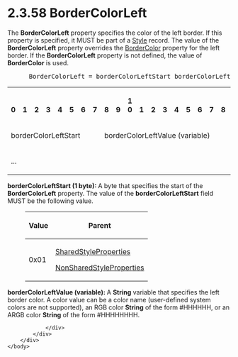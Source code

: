 <html dir="LTR" xmlns:mshelp="http://msdn.microsoft.com/mshelp" xmlns:ddue="http://ddue.schemas.microsoft.com/authoring/2003/5" xmlns:xlink="http://www.w3.org/1999/xlink" xmlns:tool="http://www.microsoft.com/tooltip">
    <head>
        <meta http-equiv="Content-Type" content="text/html; CHARSET=utf-8"></meta>
        <meta name="save" content="history"></meta>
        <title>2.3.58 BorderColorLeft</title>
        <xml>
            <mshelp:toctitle title="2.3.58 BorderColorLeft"></mshelp:toctitle>
            <mshelp:rltitle title="[MS-RPL]: BorderColorLeft"></mshelp:rltitle>
            <mshelp:keyword index="A" term="bfc9765d-be2a-4845-87a1-bee9a22b3212"></mshelp:keyword>
            <mshelp:attr name="DCSext.ContentType" value="open specification"></mshelp:attr>
            <mshelp:attr name="AssetID" value="bfc9765d-be2a-4845-87a1-bee9a22b3212"></mshelp:attr>
            <mshelp:attr name="TopicType" value="kbRef"></mshelp:attr>
            <mshelp:attr name="DCSext.Title" value="[MS-RPL]: BorderColorLeft" />
        </xml>
    </head>
    <body>
        <div id="header">
            <h1 class="heading">2.3.58 BorderColorLeft</h1>
        </div>
        <div id="mainSection">
            <div id="mainBody">
                <div id="allHistory" class="saveHistory"></div>
                <div id="sectionSection0" class="section" name="collapseableSection">
                    

<p>The <b>BorderColorLeft</b> property specifies the color of
the left border. If this property is specified, it MUST be part of a <a href="04bf25a1-2f43-4acf-b9eb-b9fa2dc45202.md">Style</a> record. The value of
the <b>BorderColorLeft</b> property overrides the <a href="d56bcd49-8d86-4963-85cb-98f8c61b19b6.md">BorderColor</a> property for
the left border. If the <b>BorderColorLeft</b> property is not defined, the
value of <b>BorderColor</b> is used.           </p>

<dl>
<dd>
<div><pre> BorderColorLeft = borderColorLeftStart borderColorLeftValue
</pre></div>
</dd></dl>

<table>
 <tr>
  <th><p><br>0</p></th>
  <th><p><br>1</p></th>
  <th><p><br>2</p></th>
  <th><p><br>3</p></th>
  <th><p><br>4</p></th>
  <th><p><br>5</p></th>
  <th><p><br>6</p></th>
  <th><p><br>7</p></th>
  <th><p><br>8</p></th>
  <th><p><br>9</p></th>
  <th><p>1<br>0</p></th>
  <th><p><br>1</p></th>
  <th><p><br>2</p></th>
  <th><p><br>3</p></th>
  <th><p><br>4</p></th>
  <th><p><br>5</p></th>
  <th><p><br>6</p></th>
  <th><p><br>7</p></th>
  <th><p><br>8</p></th>
  <th><p><br>9</p></th>
  <th><p>2<br>0</p></th>
  <th><p><br>1</p></th>
  <th><p><br>2</p></th>
  <th><p><br>3</p></th>
  <th><p><br>4</p></th>
  <th><p><br>5</p></th>
  <th><p><br>6</p></th>
  <th><p><br>7</p></th>
  <th><p><br>8</p></th>
  <th><p><br>9</p></th>
  <th><p>3<br>0</p></th>
  <th><p><br>1</p></th>
 </tr>
 <tr>
  <td colspan="8">
  <p>borderColorLeftStart</p>
  </td>
  <td colspan="24">
  <p>borderColorLeftValue
  (variable)</p>
  </td>
 </tr>
 <tr>
  <td colspan="32">
  <p>...</p>
  </td>
 </tr>
</table>

<p><b>borderColorLeftStart (1 byte): </b>A byte that
specifies the start of the <b>BorderColorLeft</b> property. The value of the <b>borderColorLeftStart</b>
field MUST be the following value.</p>

<dl>
<dd>
<table>
 <thead>
  <tr>
   <th>
   <p>Value</p>
   </th>
   <th>
   <p>Parent</p>
   </th>
  </tr>
 </thead>
 <tr>
  <td>
  <p>0x01</p>
  </td>
  <td>
  <p><a href="8e7ad65c-8fc2-4a04-a02f-be9fe5b91d1e.md">SharedStyleProperties</a>
  </p>
  <p><a href="19ef92ab-7c9f-454f-874d-b6b04b92b117.md">NonSharedStyleProperties</a></p>
  </td>
 </tr>
</table>
</dd></dl>

<p><b>borderColorLeftValue (variable): </b>A <b>String</b>
variable that specifies the left border color. A color value can be a color
name (user-defined system colors are not supported), an RGB color <b>String</b>
of the form #HHHHHH, or an ARGB color <b>String</b> of the form #HHHHHHHH. </p>


                </div>
            </div>
        </div>
    </body>
</html>